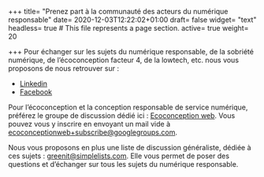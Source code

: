 +++
title= "Prenez part à la communauté des acteurs du numérique responsable"
date= 2020-12-03T12:22:02+01:00
draft= false
widget= "text"
headless= true  # This file represents a page section.
active= true
weight= 20

+++
Pour échanger sur les sujets du numérique responsable, de la sobriété numérique,
de l’écoconception facteur 4, de la lowtech, etc. nous vous proposons de nous retrouver sur :
- [Linkedin](https://www.linkedin.com/groups/1912076/)
- [Facebook](https://www.facebook.com/greenitfr)

Pour l’écoconception et la conception responsable de service numérique,
préférez le groupe de discussion dédié ici : [Ecoconception web](https://groups.google.com/forum/#%21forum/ecoconceptionweb).
Vous pouvez vous y inscrire en envoyant un mail vide à ecoconceptionweb+subscribe@googlegroups.com.

Nous vous proposons en plus une liste de discussion généraliste, dédiée à ces sujets : greenit@simplelists.com.
Elle vous permet de poser des questions et d’échanger sur tous les sujets du numérique responsable.
